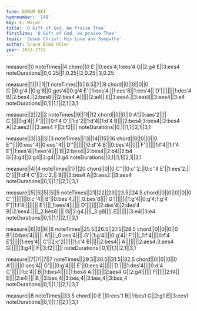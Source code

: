 ```yaml
---
tune: DONUM DEI
hymnnumber: '149'
key: E♭ Major
title: 'O Gift of God, We Praise Thee'
firstline: 'O Gift of God, we praise Thee'
topic: 'Jesus Christ: His Love and Sympathy'
author: Grace Elma Uhler
year: 1652-1715
---
```

measure||0
noteTimes||4
chord||0
E'||0:ees'4;1:ees'4
G||2:g4
E||3:ees4
noteDurations||0,0.25||1,0.25||2,0.25||3,0.25

measure||1||1||1||1
noteTimes||5||6.5||7||8
chord||0||0||0||0
G'||0:g'4.||0:g'8||0:ges'4||0:g'4
E'||1:ees'4.||1:ees'8||1:ees'4||
D'||||||||1:des'4
B||2:bes4.||2:bes8||||2:bes4
A||||||2:a4||
E||3:ees4.||3:ees8||3:ees4||3:e4
noteDurations||0,1||1,1||2,1||3,1

measure||2||2||2
noteTimes||9||11||12
chord||0||0||0
A'||0:aes'2||||
G'||||0:g'4||
F'||||||0:f'4
D'||1:d'2||1:d'4||1:d'4
B||||2:bes4;3:bes4||2:bes4
A||2:aes2||||3:aes4
F||3:f2||||
noteDurations||0,1||1,1||2,1||3,1

measure||3||3||3||3
noteTimes||13||14||15||16
chord||0||0||0||0
E''||||0:ees''4||0:ees''4||
D''||||||||0:d''4
B'||0:bes'4||||||
F'||||||1:f'4||1:f'4
E'||1:ees'4||1:ees'4||||
B||2:bes4||2:bes4||2:b4||2:b4
G||3:g4||3:g4||3:g4||3:g4
noteDurations||0,1||1,1||2,1||3,1

measure||4||4
noteTimes||17||20
chord||0||0
C''||0:c''2.||0:c''4
E'||1:ees'2.||
D'||||1:d'4
C'||2:c'2.||
B||||2:bes4
A||3:aes2.||3:aes4
noteDurations||0,1||1,1||2,1||3,1

measure||5||5||5||5||5
noteTimes||21||22||23||23.5||24.5
chord||0||0||0||0||0
C''||||||||0:c''4||
B'||0:bes'4.||||_0:bes'8||||
G'||||||||1:g'4||0:g'4;1:g'4
F'||1:f'4||||||||
E'||||_1:ees'4||||||
D'||||||||2:des'4||2:des'4
B||2:bes4.||||_2:bes8||||
G||3:g4.||||_3:g8||||
E||||||||3:e4||3:e4
noteDurations||0,1||1,1||2,1||3,1

measure||6||6||6||6
noteTimes||25.5||26.5||27.5||28.5
chord||0||0||0||0
B'||0:bes'4||||||
A'||||_0:aes'4||||
G'||1:g'4||||0:g'4||
F'||||_1:f'4||||0:f'4
E'||||||1:ees'4||
C'||2:c'2||||||1:c'4
B||||||2:bes4||
A||||||||2:aes4;3:aes4
G||||||3:g4||
F||3:f2||||||
noteDurations||0,1||1,1||2,1||3,1

measure||7||7||7||7
noteTimes||29.5||30.5||31.5||32.5
chord||0||0||0||0
A'||||||0:aes'4||
G'||||0:g'4||||
E'||0:ees'4||||||
D'||||1:des'4||||0:d'4
C'||||||1:c'4||
B||1:bes4||||||1:bes4
A||||||||2:aes4
G||2:g4||||||
F||||||2:f4||
E||||2:e4||||
B,||3:bes,4||3:bes,4||3:bes,4||3:bes,4
noteDurations||0,1||1,1||2,1||3,1

measure||8
noteTimes||33.5
chord||0
E'||0:ees'1
B||1:bes1
G||2:g1
E||3:ees1
noteDurations||0,1||1,1||2,1||3,1

